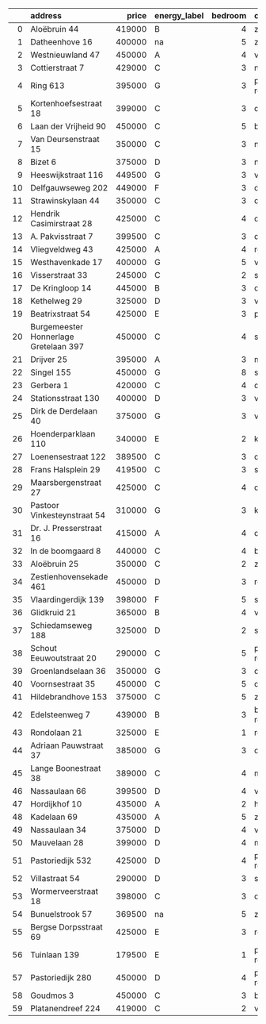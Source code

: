 |    | address                               |   price | energy_label   |   bedroom | city                |   house_age |   house_id |
|---:|:--------------------------------------|--------:|:---------------|----------:|:--------------------|------------:|-----------:|
|  0 | Aloëbruin 44                          |  419000 | B              |         4 | zoetermeer          |          34 |   43401627 |
|  1 | Datheenhove 16                        |  400000 | na             |         5 | zoetermeer          |          48 |   43402220 |
|  2 | Westnieuwland 47                      |  450000 | A              |         4 | vlaardingen         |          25 |   42321236 |
|  3 | Cottierstraat 7                       |  429000 | C              |         3 | naaldwijk           |          33 |   43465417 |
|  4 | Ring 613                              |  395000 | G              |         3 | pernis-rotterdam    |          97 |   43496243 |
|  5 | Kortenhoefsestraat 18                 |  399000 | C              |         3 | den-haag            |          97 |   43418862 |
|  6 | Laan der Vrijheid 90                  |  450000 | C              |         5 | bergschenhoek       |          57 |   43415959 |
|  7 | Van Deursenstraat 15                  |  350000 | C              |         3 | naaldwijk           |          89 |   43417918 |
|  8 | Bizet 6                               |  375000 | D              |         3 | naaldwijk           |          52 |   43410359 |
|  9 | Heeswijkstraat 116                    |  449500 | G              |         3 | voorburg            |          74 |   43483781 |
| 10 | Delfgauwseweg 202                     |  449000 | F              |         3 | delft               |          97 |   43402388 |
| 11 | Strawinskylaan 44                     |  350000 | C              |         3 | delft               |          48 |   43417659 |
| 12 | Hendrik Casimirstraat 28              |  425000 | C              |         4 | delft               |          75 |   43474953 |
| 13 | A. Pakvisstraat 7                     |  399500 | C              |         3 | den-haag            |          42 |   43496246 |
| 14 | Vliegveldweg 43                       |  425000 | A              |         4 | rotterdam           |          65 |   43473799 |
| 15 | Westhavenkade 17                      |  400000 | G              |         5 | vlaardingen         |         124 |   42196845 |
| 16 | Visserstraat 33                       |  245000 | C              |         2 | schiedam            |         152 |   43412221 |
| 17 | De Kringloop 14                       |  445000 | B              |         3 | delft               |          32 |   43401598 |
| 18 | Kethelweg 29                          |  325000 | D              |         3 | vlaardingen         |          91 |   43452830 |
| 19 | Beatrixstraat 54                      |  425000 | E              |         3 | poeldijk            |          68 |   43410422 |
| 20 | Burgemeester Honnerlage Gretelaan 397 |  450000 | C              |         4 | schiedam            |          35 |   43481836 |
| 21 | Drijver 25                            |  395000 | A              |         3 | maassluis           |          42 |   43418086 |
| 22 | Singel 155                            |  450000 | G              |         8 | schiedam            |         138 |   43411413 |
| 23 | Gerbera 1                             |  420000 | C              |         4 | de-lier             |          45 |   43413534 |
| 24 | Stationsstraat 130                    |  400000 | D              |         3 | vlaardingen         |         124 |   43419540 |
| 25 | Dirk de Derdelaan 40                  |  375000 | G              |         3 | vlaardingen         |          65 |   43406419 |
| 26 | Hoenderparklaan 110                   |  340000 | E              |         2 | kwintsheul          |          99 |   43487870 |
| 27 | Loenensestraat 122                    |  389500 | C              |         3 | den-haag            |         118 |   42324079 |
| 28 | Frans Halsplein 29                    |  419500 | C              |         3 | schiedam            |          93 |   43419624 |
| 29 | Maarsbergenstraat 27                  |  425000 | C              |         4 | den-haag            |          75 |   43497367 |
| 30 | Pastoor Vinkesteynstraat 54           |  310000 | G              |         3 | kwintsheul          |          86 |   43459042 |
| 31 | Dr. J. Presserstraat 16               |  415000 | A              |         4 | den-haag            |          42 |   43417458 |
| 32 | In de boomgaard 8                     |  440000 | C              |         4 | bergschenhoek       |          56 |   43497516 |
| 33 | Aloëbruin 25                          |  350000 | C              |         2 | zoetermeer          |          34 |   43400513 |
| 34 | Zestienhovensekade 461                |  450000 | D              |         3 | rotterdam           |          66 |   43408068 |
| 35 | Vlaardingerdijk 139                   |  398000 | F              |         5 | schiedam            |          95 |   43418579 |
| 36 | Glidkruid 21                          |  365000 | B              |         4 | vlaardingen         |          39 |   43417866 |
| 37 | Schiedamseweg 188                     |  325000 | D              |         2 | schiedam            |         101 |   43411560 |
| 38 | Schout Eeuwoutstraat 20               |  290000 | C              |         5 | pernis-rotterdam    |          47 |   43408539 |
| 39 | Groenlandselaan 36                    |  350000 | G              |         3 | delft               |         119 |   43425656 |
| 40 | Voornsestraat 35                      |  450000 | C              |         5 | den-haag            |          99 |   43412130 |
| 41 | Hildebrandhove 153                    |  375000 | C              |         5 | zoetermeer          |          46 |   43498791 |
| 42 | Edelsteenweg 7                        |  439000 | B              |         3 | berkel-en-rodenrijs |          46 |   43411075 |
| 43 | Rondolaan 21                          |  325000 | E              |         1 | rotterdam           |         108 |   42116063 |
| 44 | Adriaan Pauwstraat 37                 |  385000 | G              |         3 | delft               |          96 |   43494940 |
| 45 | Lange Boonestraat 38                  |  389000 | C              |         4 | maassluis           |          39 |   43413228 |
| 46 | Nassaulaan 66                         |  399500 | D              |         4 | vlaardingen         |          85 |   43411170 |
| 47 | Hordijkhof 10                         |  435000 | A              |         2 | honselersdijk       |          23 |   43403708 |
| 48 | Kadelaan 69                           |  435000 | A              |         5 | zoetermeer          |          41 |   43411932 |
| 49 | Nassaulaan 34                         |  375000 | D              |         4 | vlaardingen         |          86 |   43402797 |
| 50 | Mauvelaan 28                          |  399000 | D              |         4 | maassluis           |          63 |   43409225 |
| 51 | Pastoriedijk 532                      |  425000 | D              |         4 | pernis-rotterdam    |        2024 |   43405993 |
| 52 | Villastraat 54                        |  290000 | D              |         3 | schiedam            |         133 |   43479376 |
| 53 | Wormerveerstraat 18                   |  398000 | C              |         3 | den-haag            |          74 |   43465786 |
| 54 | Bunuelstrook 57                       |  369500 | na             |         5 | zoetermeer          |          46 |   43402563 |
| 55 | Bergse Dorpsstraat 69                 |  425000 | E              |         3 | rotterdam           |         103 |   42302697 |
| 56 | Tuinlaan 139                          |  179500 | E              |         1 | pernis-rotterdam    |         124 |   43415001 |
| 57 | Pastoriedijk 280                      |  450000 | D              |         4 | pernis-rotterdam    |         124 |   42316553 |
| 58 | Goudmos 3                             |  450000 | C              |         3 | bergschenhoek       |          34 |   43413634 |
| 59 | Platanendreef 224                     |  419000 | C              |         2 | vlaardingen         |          38 |   43418824 |
